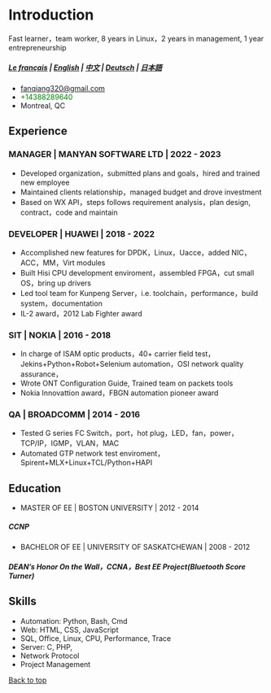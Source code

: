 <!-- The (first) h1 will be used as the <title> of the HTML page -->
# Introduction
<!-- The paragraph after the h1 and ul and before the first h2 is optional. It
is intended to be used for a short summary. -->
Fast learner，team worker, 8 years in Linux，2 years in management, 1 year entrepreneurship
##### [Le français](f.md) | [English](index.md) | [中文](c.md) | [Deutsch](g.md) | [日本語](j.md)

<!-- The unordered list immediately after the h1 will be formatted on a single
line. It is intended to be used for contact details -->
- <fanqiang320@gmail.com>
- <font color=#008000>+14388289640</font>
- Montreal, QC

## Experience

<!-- You have to wrap the "left" and "right" half of these headings in spans by
hand -->
### <span>MANAGER | MANYAN SOFTWARE LTD | 2022 - 2023</span>

- Developed organization，submitted plans and goals，hired and trained new employee
- Maintained clients relationship，managed budget and drove investment
- Based on WX API，steps follows requirement analysis，plan design, contract，code and maintain

### <span>DEVELOPER | HUAWEI | 2018 - 2022</span>

- Accomplished new features for DPDK，Linux，Uacce，added NIC，ACC，MM，Virt modules
- Built Hisi CPU development enviroment，assembled FPGA，cut small OS，bring up drivers
- Led tool team for Kunpeng Server，i.e. toolchain，performance，build system，documentation
- IL-2 award，2012 Lab Fighter award

### <span>SIT | NOKIA | 2016 - 2018</span>

- In charge of ISAM optic products，40+ carrier field test， Jekins+Python+Robot+Selenium
automation，OSI network quality assurance，
- Wrote ONT Configuration Guide, Trained team on packets tools
- Nokia Innovattion award，FBGN automation pioneer award

### <span>QA | BROADCOMM | 2014 - 2016</span>

- Tested G series FC Switch，port，hot plug，LED，fan，power，TCP/IP，IGMP，VLAN，MAC
- Automated GTP network test enviroment，Spirent+MLX+Linux+TCL/Python+HAPI

## Education

- MASTER OF EE | BOSTON UNIVERSITY | 2012 - 2014
##### CCNP

- BACHELOR OF EE | UNIVERSITY OF SASKATCHEWAN | 2008 - 2012
##### DEAN’s Honor On the Wall，CCNA，Best EE Project(Bluetooth Score Turner)

## Skills

- Automation: Python, Bash, Cmd
- Web: HTML, CSS, JavaScript
- SQL, Office, Linux, CPU, Performance, Trace
- Server: C, PHP,
- Network Protocol
- Project Management

<a href="#top">Back to top</a>
